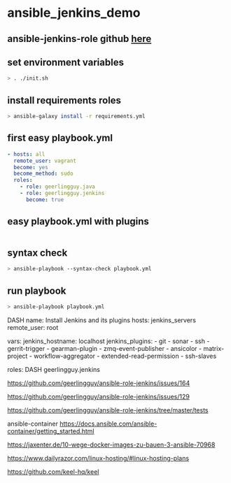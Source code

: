 # ansible_jenkins_demo

## ansible-jenkins-role github [here](https://github.com/geerlingguy/ansible-role-jenkins)

## set environment variables

```bash
> . ./init.sh
```

## install requirements roles

```bash
> ansible-galaxy install -r requirements.yml
```

## first easy playbook.yml

```yaml
- hosts: all
  remote_user: vagrant
  become: yes
  become_method: sudo
  roles:
    - role: geerlingguy.java
    - role: geerlingguy.jenkins
      become: true
```

## easy playbook.yml with plugins

```yaml

```

## syntax check

```bash
> ansible-playbook --syntax-check playbook.yml
```

## run playbook

```bash
> ansible-playbook playbook.yml
```

DASH name: Install Jenkins and its plugins
hosts: jenkins_servers
remote_user: root

vars:
jenkins_hostname: localhost
jenkins_plugins: - git - sonar - ssh - gerrit-trigger - gearman-plugin - zmq-event-publisher - ansicolor - matrix-project - workflow-aggregator - extended-read-permission - ssh-slaves

roles:
DASH geerlingguy.jenkins

https://github.com/geerlingguy/ansible-role-jenkins/issues/164

https://github.com/geerlingguy/ansible-role-jenkins/issues/129

https://github.com/geerlingguy/ansible-role-jenkins/tree/master/tests

ansible-container
https://docs.ansible.com/ansible-container/getting_started.html

https://jaxenter.de/10-wege-docker-images-zu-bauen-3-ansible-70968

https://www.dailyrazor.com/linux-hosting/#linux-hosting-plans

https://github.com/keel-hq/keel
